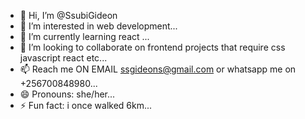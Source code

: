 - 👋 Hi, I’m @SsubiGideon
- 👀 I’m interested in web development...
- 🌱 I’m currently learning react ...
- 💞️ I’m looking to collaborate on frontend projects that require css javascript react etc...
- 📫 Reach me ON EMAIL ssgideons@gmail.com or whatsapp me on +256700848980...
- 😄 Pronouns: she/her...
- ⚡ Fun fact: i once walked 6km...

<!---
SsubiGideon/SsubiGideon is a ✨ special ✨ repository because its `README.md` (this file) appears on your GitHub profile.
You can click the Preview link to take a look at your changes.
--->
